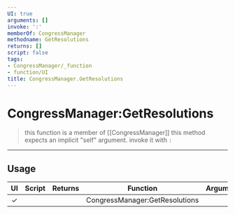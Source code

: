 ```yaml
---
UI: true
arguments: []
invoke: ':'
memberOf: CongressManager
methodname: GetResolutions
returns: []
script: false
tags:
- CongressManager/_function
- function/UI
title: CongressManager.GetResolutions
---
```

# CongressManager:GetResolutions
> this function is a member of [[CongressManager]]
> this method expects an implicit "self" argument. invoke it with `:`
-----
## Usage
|  UI | Script | Returns | Function | Arguments |
|:---:|:------:|-------:|:--------:|:---------|
|✓| ||CongressManager:GetResolutions||
